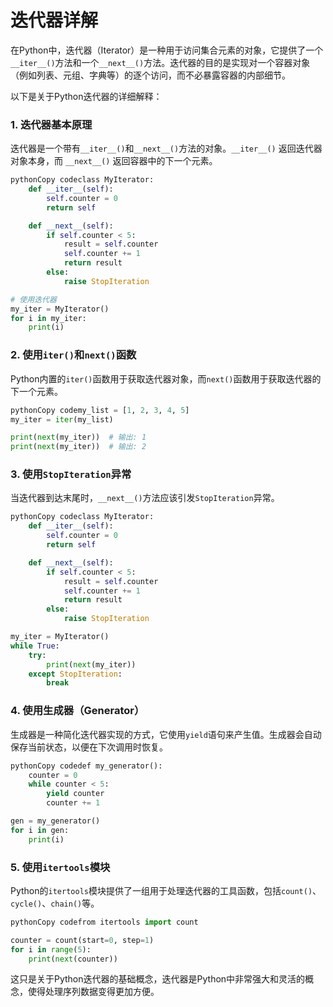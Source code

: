 # 迭代器详解


在Python中，迭代器（Iterator）是一种用于访问集合元素的对象，它提供了一个`__iter__()`方法和一个`__next__()`方法。迭代器的目的是实现对一个容器对象（例如列表、元组、字典等）的逐个访问，而不必暴露容器的内部细节。

以下是关于Python迭代器的详细解释：

### 1. 迭代器基本原理

迭代器是一个带有`__iter__()`和`__next__()`方法的对象。`__iter__()` 返回迭代器对象本身，而 `__next__()` 返回容器中的下一个元素。

```python
pythonCopy codeclass MyIterator:
    def __iter__(self):
        self.counter = 0
        return self

    def __next__(self):
        if self.counter < 5:
            result = self.counter
            self.counter += 1
            return result
        else:
            raise StopIteration

# 使用迭代器
my_iter = MyIterator()
for i in my_iter:
    print(i)
```

### 2. 使用`iter()`和`next()`函数

Python内置的`iter()`函数用于获取迭代器对象，而`next()`函数用于获取迭代器的下一个元素。

```python
pythonCopy codemy_list = [1, 2, 3, 4, 5]
my_iter = iter(my_list)

print(next(my_iter))  # 输出: 1
print(next(my_iter))  # 输出: 2
```

### 3. 使用`StopIteration`异常

当迭代器到达末尾时，`__next__()`方法应该引发`StopIteration`异常。

```python
pythonCopy codeclass MyIterator:
    def __iter__(self):
        self.counter = 0
        return self

    def __next__(self):
        if self.counter < 5:
            result = self.counter
            self.counter += 1
            return result
        else:
            raise StopIteration

my_iter = MyIterator()
while True:
    try:
        print(next(my_iter))
    except StopIteration:
        break
```

### 4. 使用生成器（Generator）

生成器是一种简化迭代器实现的方式，它使用`yield`语句来产生值。生成器会自动保存当前状态，以便在下次调用时恢复。

```python
pythonCopy codedef my_generator():
    counter = 0
    while counter < 5:
        yield counter
        counter += 1

gen = my_generator()
for i in gen:
    print(i)
```

### 5. 使用`itertools`模块

Python的`itertools`模块提供了一组用于处理迭代器的工具函数，包括`count()`、`cycle()`、`chain()`等。

```python
pythonCopy codefrom itertools import count

counter = count(start=0, step=1)
for i in range(5):
    print(next(counter))
```

这只是关于Python迭代器的基础概念，迭代器是Python中非常强大和灵活的概念，使得处理序列数据变得更加方便。